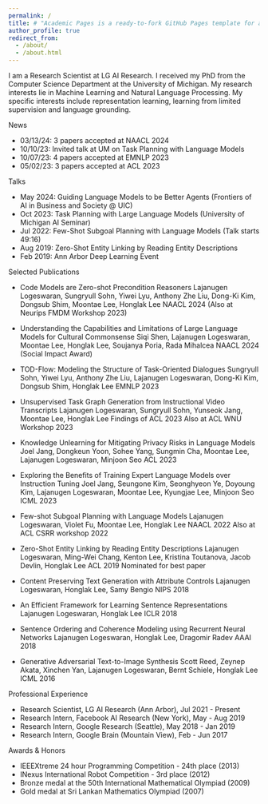 ```yaml
---
permalink: /
title: # "Academic Pages is a ready-to-fork GitHub Pages template for academic personal websites"
author_profile: true
redirect_from: 
  - /about/
  - /about.html
---
```


I am a Research Scientist at LG AI Research. I received my PhD from the Computer Science Department at the University of Michigan. My research interests lie in Machine Learning and Natural Language Processing. My specific interests include representation learning, learning from limited supervision and language grounding.

News
- 03/13/24: 3 papers accepted at NAACL 2024
- 10/10/23: Invited talk at UM on Task Planning with Language Models
- 10/07/23: 4 papers accepted at EMNLP 2023
- 05/02/23: 3 papers accepted at ACL 2023

Talks
- May 2024: Guiding Language Models to be Better Agents (Frontiers of AI in Business and Society @ UIC)
- Oct 2023: Task Planning with Large Language Models (University of Michigan AI Seminar)
- Jul 2022: Few-Shot Subgoal Planning with Language Models (Talk starts 49:16)
- Aug 2019: Zero-Shot Entity Linking by Reading Entity Descriptions
- Feb 2019: Ann Arbor Deep Learning Event

Selected Publications

- Code Models are Zero-shot Precondition Reasoners
  Lajanugen Logeswaran, Sungryull Sohn, Yiwei Lyu, Anthony Zhe Liu, Dong-Ki Kim, Dongsub Shim, Moontae Lee, Honglak Lee
  NAACL 2024 (Also at Neurips FMDM Workshop 2023)


- Understanding the Capabilities and Limitations of Large Language Models for Cultural Commonsense
  Siqi Shen, Lajanugen Logeswaran, Moontae Lee, Honglak Lee, Soujanya Poria, Rada Mihalcea
  NAACL 2024 (Social Impact Award)


- TOD-Flow: Modeling the Structure of Task-Oriented Dialogues
  Sungryull Sohn, Yiwei Lyu, Anthony Zhe Liu, Lajanugen Logeswaran, Dong-Ki Kim, Dongsub Shim, Honglak Lee
  EMNLP 2023

- Unsupervised Task Graph Generation from Instructional Video Transcripts
  Lajanugen Logeswaran, Sungryull Sohn, Yunseok Jang, Moontae Lee, Honglak Lee
  Findings of ACL 2023
  Also at ACL WNU Workshop 2023

- Knowledge Unlearning for Mitigating Privacy Risks in Language Models
  Joel Jang, Dongkeun Yoon, Sohee Yang, Sungmin Cha, Moontae Lee, Lajanugen Logeswaran, Minjoon Seo
  ACL 2023

- Exploring the Benefits of Training Expert Language Models over Instruction Tuning
  Joel Jang, Seungone Kim, Seonghyeon Ye, Doyoung Kim, Lajanugen Logeswaran, Moontae Lee, Kyungjae Lee, Minjoon Seo
  ICML 2023

- Few-shot Subgoal Planning with Language Models
  Lajanugen Logeswaran, Violet Fu, Moontae Lee, Honglak Lee
  NAACL 2022
  Also at ACL CSRR workshop 2022

- Zero-Shot Entity Linking by Reading Entity Descriptions
  Lajanugen Logeswaran, Ming-Wei Chang, Kenton Lee, Kristina Toutanova, Jacob Devlin, Honglak Lee
  ACL 2019
  Nominated for best paper

- Content Preserving Text Generation with Attribute Controls
  Lajanugen Logeswaran, Honglak Lee, Samy Bengio
  NIPS 2018

- An Efficient Framework for Learning Sentence Representations
  Lajanugen Logeswaran, Honglak Lee
  ICLR 2018

- Sentence Ordering and Coherence Modeling using Recurrent Neural Networks
  Lajanugen Logeswaran, Honglak Lee, Dragomir Radev
  AAAI 2018

- Generative Adversarial Text-to-Image Synthesis
  Scott Reed, Zeynep Akata, Xinchen Yan, Lajanugen Logeswaran, Bernt Schiele, Honglak Lee
  ICML 2016

Professional Experience
- Research Scientist, LG AI Research (Ann Arbor), Jul 2021 - Present
- Research Intern, Facebook AI Research (New York), May - Aug 2019
- Research Intern, Google Research (Seattle), May 2018 - Jan 2019
- Research Intern, Google Brain (Mountain View), Feb - Jun 2017

Awards & Honors
- IEEEXtreme 24 hour Programming Competition - 24th place (2013)
- INexus International Robot Competition - 3rd place (2012)
- Bronze medal at the 50th International Mathematical Olympiad (2009)
- Gold medal at Sri Lankan Mathematics Olympiad (2007)
